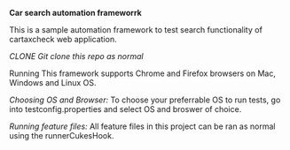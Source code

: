 **Car search automation frameworrk**

This is a sample automation framework to test search functionality of cartaxcheck web application.

_CLONE Git clone this repo as normal_

Running This framework supports Chrome and Firefox browsers on Mac, Windows and Linux OS.

_Choosing OS and Browser:_ To choose your preferrable OS to run tests, go into testconfig.properties and select OS and broswer of choice.

_Running feature files:_ All feature files in this project can be ran as normal using the runnerCukesHook.

